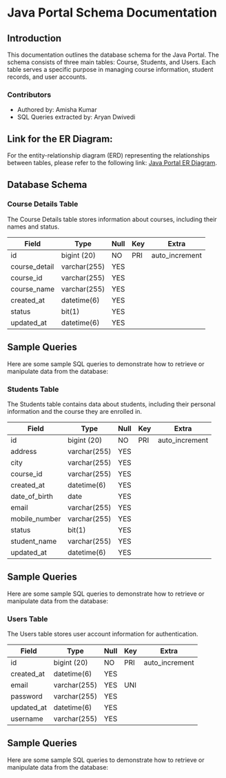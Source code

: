 # Java Portal Schema Documentation

## Introduction

This documentation outlines the database schema for the Java Portal. The schema consists of three main tables: Course, Students, and Users. Each table serves a specific purpose in managing course information, student records, and user accounts.

### Contributors

- Authored by: Amisha Kumar
- SQL Queries extracted by: Aryan Dwivedi

## Link for the ER Diagram:

For the entity-relationship diagram (ERD) representing the relationships between tables, please refer to the following link: [Java Portal ER Diagram](https://ibb.co/6JHkWmX).



## Database Schema

### Course Details Table

The Course Details table stores information about courses, including their names and status.


|  Field         |  Type           |  Null  |  Key  |  Extra           |
|----------------|-----------------|--------|-------|------------------|
|  id            |  bigint (20)    |  NO    | PRI   |  auto_increment  |
|  course_detail |  varchar(255)   |  YES   |       |                  |
|  course_id     |  varchar(255)   |  YES   |       |                  |
|  course_name   |  varchar(255)   |  YES   |       |                  |
|  created_at    |  datetime(6)    |  YES   |       |                  |
|  status        |  bit(1)         |  YES   |       |                  |
|  updated_at    |  datetime(6)    |  YES   |       |                  |


## Sample Queries

Here are some sample SQL queries to demonstrate how to retrieve or manipulate data from the database:



### Students Table

The Students table contains data about students, including their personal information and the course they are enrolled in.


|  Field         |  Type           |  Null  |  Key  |  Extra           |
|----------------|-----------------|--------|-------|------------------|
|  id            |  bigint (20)    |  NO    | PRI   |  auto_increment  |
|  address       |  varchar(255)   |  YES   |       |                  |
|  city          |  varchar(255)   |  YES   |       |                  |
|  course_id     |  varchar(255)   |  YES   |       |                  |
|  created_at    |  datetime(6)    |  YES   |       |                  |
|  date_of_birth |  date           |  YES   |       |                  |
|  email         |  varchar(255)   |  YES   |       |                  |
|  mobile_number |  varchar(255)   |  YES   |       |                  |
|  status        |  bit(1)         |  YES   |       |                  |
|  student_name  |  varchar(255)   |  YES   |       |                  |
|  updated_at    |  datetime(6)    |  YES   |       |                  |


## Sample Queries

Here are some sample SQL queries to demonstrate how to retrieve or manipulate data from the database:



### Users Table

The Users table stores user account information for authentication.


|  Field         |  Type           |  Null  |  Key  |  Extra           |
|----------------|-----------------|--------|-------|------------------|
|  id            |  bigint (20)    |  NO    | PRI   |  auto_increment  |
|  created_at    |  datetime(6)    |  YES   |       |                  |
|  email         |  varchar(255)   |  YES   | UNI   |                  |
|  password      |  varchar(255)   |  YES   |       |                  |
|  updated_at    |  datetime(6)    |  YES   |       |                  |
|  username      |  varchar(255)   |  YES   |       |                  |


## Sample Queries

Here are some sample SQL queries to demonstrate how to retrieve or manipulate data from the database:
